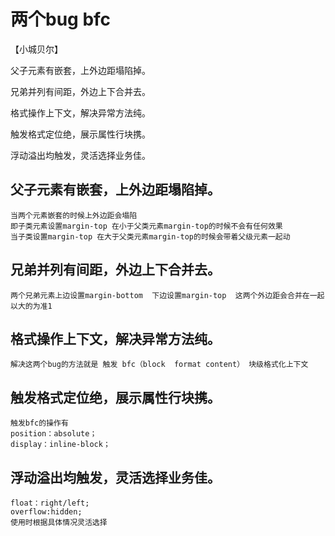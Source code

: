 # 两个bug  bfc
【小城贝尔】

父子元素有嵌套，上外边距塌陷掉。

兄弟并列有间距，外边上下合并去。

格式操作上下文，解决异常方法纯。

触发格式定位绝，展示属性行块携。

浮动溢出均触发，灵活选择业务佳。


## 父子元素有嵌套，上外边距塌陷掉。
    当两个元素嵌套的时候上外边距会塌陷 
    即子类元素设置margin-top 在小于父类元素margin-top的时候不会有任何效果
    当子类设置margin-top 在大于父类元素margin-top的时候会带着父级元素一起动
## 兄弟并列有间距，外边上下合并去。
    两个兄弟元素上边设置margin-bottom  下边设置margin-top  这两个外边距会合并在一起 以大的为准1
## 格式操作上下文，解决异常方法纯。
    解决这两个bug的方法就是 触发 bfc（block  format content） 块级格式化上下文
## 触发格式定位绝，展示属性行块携。
    触发bfc的操作有  
    position：absolute；
    display：inline-block；
## 浮动溢出均触发，灵活选择业务佳。
    float：right/left;
    overflow:hidden;
    使用时根据具体情况灵活选择
